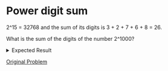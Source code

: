 # Power digit sum

2^15 = 32768 and the sum of its digits is 3 + 2 + 7 + 6 + 8 = 26.

What is the sum of the digits of the number 2^1000?

<details> 
<summary>Expected Result</summary>
```
1366
```
</details>

[Original Problem](https://projecteuler.net/problem=16)
